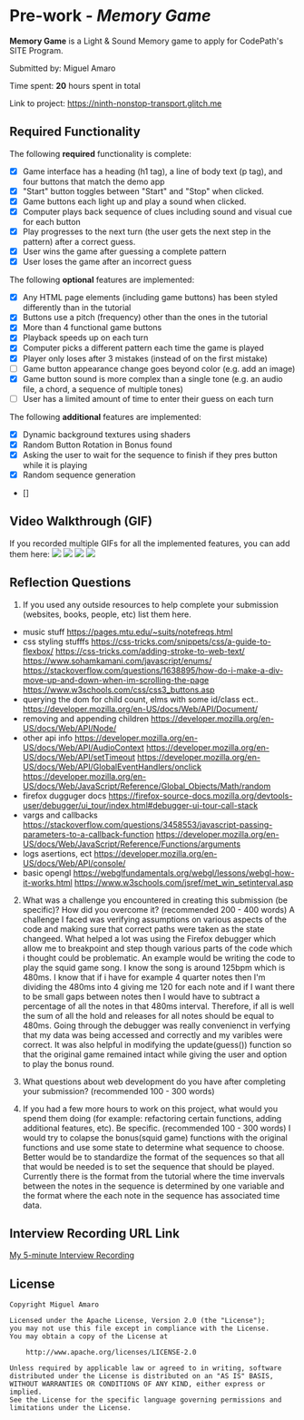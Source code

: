 # Pre-work - _Memory Game_

**Memory Game** is a Light & Sound Memory game to apply for CodePath's SITE Program.

Submitted by: Miguel Amaro

Time spent: **20** hours spent in total

Link to project: https://ninth-nonstop-transport.glitch.me

## Required Functionality

The following **required** functionality is complete:

- [x] Game interface has a heading (h1 tag), a line of body text (p tag), and four buttons that match the demo app
- [x] "Start" button toggles between "Start" and "Stop" when clicked.
- [x] Game buttons each light up and play a sound when clicked.
- [x] Computer plays back sequence of clues including sound and visual cue for each button
- [x] Play progresses to the next turn (the user gets the next step in the pattern) after a correct guess.
- [x] User wins the game after guessing a complete pattern
- [x] User loses the game after an incorrect guess

The following **optional** features are implemented:

- [x] Any HTML page elements (including game buttons) has been styled differently than in the tutorial
- [x] Buttons use a pitch (frequency) other than the ones in the tutorial
- [x] More than 4 functional game buttons
- [x] Playback speeds up on each turn
- [x] Computer picks a different pattern each time the game is played
- [x] Player only loses after 3 mistakes (instead of on the first mistake)
- [ ] Game button appearance change goes beyond color (e.g. add an image)
- [x] Game button sound is more complex than a single tone (e.g. an audio file, a chord, a sequence of multiple tones)
- [ ] User has a limited amount of time to enter their guess on each turn

The following **additional** features are implemented:

- [x] Dynamic background textures using shaders
- [x] Random Button Rotation in Bonus found
- [x] Asking the user to wait for the sequence to finish if they pres button while it is playing
- [x] Random sequence generation
- []

## Video Walkthrough (GIF)

If you recorded multiple GIFs for all the implemented features, you can add them here:
![](https://github.com/MiguelAmaro/codepath-prework/blob/main/gifs/miss.gif?raw=true)
![](https://github.com/MiguelAmaro/codepath-prework/blob/main/gifs/squid.gif?raw=true)
![](gif3-link-here)
![](gif4-link-here)

## Reflection Questions

1. If you used any outside resources to help complete your submission (websites, books, people, etc) list them here.

- music stuff
  https://pages.mtu.edu/~suits/notefreqs.html
- css styling stufffs
  https://css-tricks.com/snippets/css/a-guide-to-flexbox/
  https://css-tricks.com/adding-stroke-to-web-text/
  https://www.sohamkamani.com/javascript/enums/
  https://stackoverflow.com/questions/1638895/how-do-i-make-a-div-move-up-and-down-when-im-scrolling-the-page
  https://www.w3schools.com/css/css3_buttons.asp
- querying the dom for child count, elms with some id/class ect..
  https://developer.mozilla.org/en-US/docs/Web/API/Document/
- removing and appending children
  https://developer.mozilla.org/en-US/docs/Web/API/Node/
- other api info
  https://developer.mozilla.org/en-US/docs/Web/API/AudioContext
  https://developer.mozilla.org/en-US/docs/Web/API/setTimeout
  https://developer.mozilla.org/en-US/docs/Web/API/GlobalEventHandlers/onclick
  https://developer.mozilla.org/en-US/docs/Web/JavaScript/Reference/Global_Objects/Math/random
- firefox dugguger docs
  https://firefox-source-docs.mozilla.org/devtools-user/debugger/ui_tour/index.html#debugger-ui-tour-call-stack
- vargs and callbacks
  https://stackoverflow.com/questions/3458553/javascript-passing-parameters-to-a-callback-function
  https://developer.mozilla.org/en-US/docs/Web/JavaScript/Reference/Functions/arguments
- logs asertions, ect
  https://developer.mozilla.org/en-US/docs/Web/API/console/
- basic opengl
  https://webglfundamentals.org/webgl/lessons/webgl-how-it-works.html
  https://www.w3schools.com/jsref/met_win_setinterval.asp

2. What was a challenge you encountered in creating this submission (be specific)? How did you overcome it? (recommended 200 - 400 words)
   A challenge I faced was verifying assumptions on various aspects of the code and making sure that correct paths were taken as the state changeed. What
   helped a lot was using the Firefox debugger which allow me to breakpoint and step though various parts of the code which i thought could be problematic.
   An example would be writing the code to play the squid game song. I know the song is around 125bpm which is 480ms. I know that if i have for example 4 quarter notes
   then I'm dividing the 480ms into 4 giving me 120 for each note and if I want there to be small gaps between notes then I would have to subtract a percentage of all
   the notes in that 480ms interval. Therefore, if all is well the sum of all the hold and releases for all notes should be equal to 480ms. Going through the debugger
   was really convenienct in verfying that my data was being accessed and correctly and my varibles were correct. It was also helpful in modifying the update(guess())
   function so that the original game remained intact while giving the user and option to play the bonus round.

3. What questions about web development do you have after completing your submission? (recommended 100 - 300 words)

4. If you had a few more hours to work on this project, what would you spend them doing (for example: refactoring certain functions, adding additional features, etc). Be specific. (recommended 100 - 300 words)
   I would try to colapse the bonus(squid game) functions with the original functions and use some state to determine what sequence to choose. Better would be to standardize
   the format of the sequences so that all that would be needed is to set the sequence that should be played. Currently there is the format from the tutorial where the
   time invervals between the notes in the sequence is determined by one variable and the format where the each note in the sequence has associated time data.

## Interview Recording URL Link

[My 5-minute Interview Recording](your-link-here)

## License

    Copyright Miguel Amaro

    Licensed under the Apache License, Version 2.0 (the "License");
    you may not use this file except in compliance with the License.
    You may obtain a copy of the License at

        http://www.apache.org/licenses/LICENSE-2.0

    Unless required by applicable law or agreed to in writing, software
    distributed under the License is distributed on an "AS IS" BASIS,
    WITHOUT WARRANTIES OR CONDITIONS OF ANY KIND, either express or implied.
    See the License for the specific language governing permissions and
    limitations under the License.
